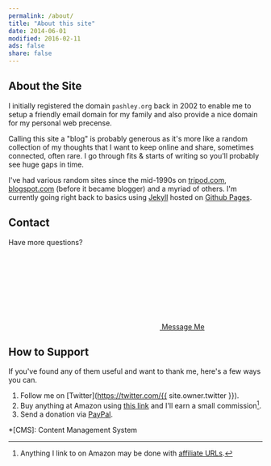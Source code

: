 ```yaml
---
permalink: /about/
title: "About this site"
date: 2014-06-01
modified: 2016-02-11
ads: false
share: false
---
```


## About the Site

I initially registered the domain `pashley.org` back in 2002 to enable me to setup a friendly email domain for my family and also provide a nice domain for my personal web precense.

Calling this site a "blog" is probably generous as it's more like a random collection of my thoughts that I want to keep online and share, sometimes connected, often rare. I go through fits & starts of writing so you'll probably see huge gaps in time.

I've had various random sites since the mid-1990s on [tripod.com](http://tripod.com), [blogspot.com](http://blogger.com) (before it became blogger) and a myriad of others. I'm currently going right back to basics using [Jekyll](http://jekyllrb.com/) hosted on [Github Pages](http://github.com/).

## Contact

Have more questions?

<div markdown="0"><a href="/contact/" class="btn"><svg class="icon"><use xlink:href="#icon-comments"></use></svg> Message Me</a></div>

## How to Support

If you've found any of them useful and want to thank me, here's a few ways you can.

1. Follow me on [Twitter](https://twitter.com/{{ site.owner.twitter }}).
2. Buy anything at Amazon using [this link](https://www.amazon.co.uk/?_encoding=UTF8&camp=1789&creative=390957&linkCode=ur2&tag=gamelinchpin-21&linkId=P557QDXPWEYIZTDS) and I'll earn a small commission[^affiliate].
3. Send a donation via [PayPal](https://www.paypal.com/cgi-bin/webscr?cmd=_s-xclick&hosted_button_id=L5YPSDV8KN2XS).

[^affiliate]: Anything I link to on Amazon may be done with [affiliate URLs](/terms/).

\*[CMS]: Content Management System

